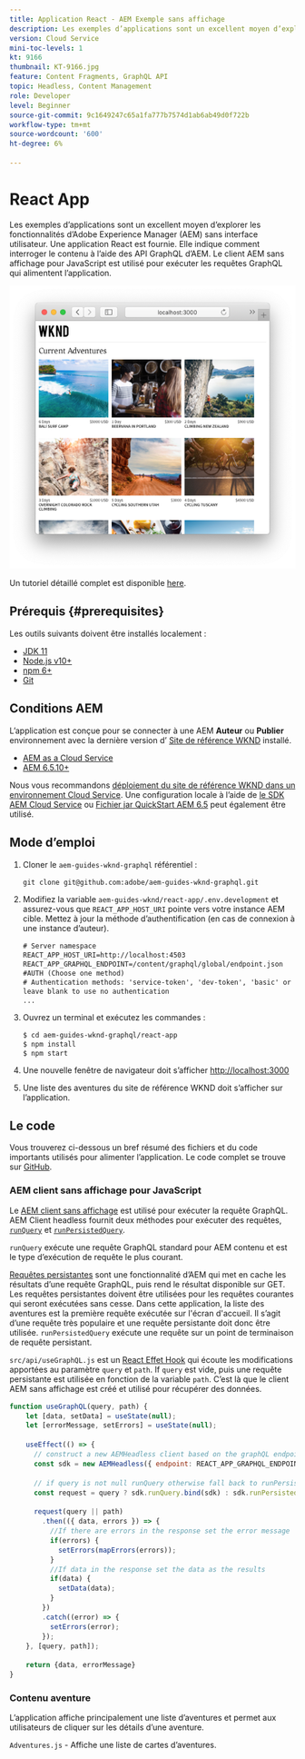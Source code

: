 ```yaml
---
title: Application React - AEM Exemple sans affichage
description: Les exemples d’applications sont un excellent moyen d’explorer les fonctionnalités d’Adobe Experience Manager (AEM) sans interface utilisateur. Une application React est fournie. Elle indique comment interroger le contenu à l’aide des API GraphQL d’AEM. Le client AEM sans affichage pour JavaScript est utilisé pour exécuter les requêtes GraphQL qui alimentent l’application.
version: Cloud Service
mini-toc-levels: 1
kt: 9166
thumbnail: KT-9166.jpg
feature: Content Fragments, GraphQL API
topic: Headless, Content Management
role: Developer
level: Beginner
source-git-commit: 9c1649247c65a1fa777b7574d1ab6ab49d0f722b
workflow-type: tm+mt
source-wordcount: '600'
ht-degree: 6%

---
```



# React App

Les exemples d’applications sont un excellent moyen d’explorer les fonctionnalités d’Adobe Experience Manager (AEM) sans interface utilisateur. Une application React est fournie. Elle indique comment interroger le contenu à l’aide des API GraphQL d’AEM. Le client AEM sans affichage pour JavaScript est utilisé pour exécuter les requêtes GraphQL qui alimentent l’application.

![React Application](./assets/react-screenshot.png)

Un tutoriel détaillé complet est disponible [here](https://experienceleague.adobe.com/docs/experience-manager-learn/getting-started-with-aem-headless/graphql/multi-step/overview.html?lang=fr).

## Prérequis {#prerequisites}

Les outils suivants doivent être installés localement :

* [JDK 11](https://experience.adobe.com/#/downloads/content/software-distribution/en/general.html?1_group.propertyvalues.property=.%2Fjcr%3Acontent%2Fmetadata%2Fdc%3AsoftwareType&amp;1_group.properties.operation=equals&amp;1_group.properties.0_values=software-type%3Atooling&amp;fulltext=Oracle%7E+JDK%7E+11%7E&amp;orderby=%40jcr%3Acontent%2Fjcr%3AlastModified&amp;orderby.sort=desc&amp;layout=list&amp;p.offset=0&amp;p.limit=14)
* [Node.js v10+](https://nodejs.org/en/)
* [npm 6+](https://www.npmjs.com/)
* [Git](https://git-scm.com/)

## Conditions AEM

L’application est conçue pour se connecter à une AEM **Auteur** ou **Publier** environnement avec la dernière version d’ [Site de référence WKND](https://github.com/adobe/aem-guides-wknd/releases/latest) installé.

* [AEM as a Cloud Service](https://experienceleague.adobe.com/docs/experience-manager-cloud-service/overview/introduction.html)
* [AEM 6.5.10+](https://experienceleague.adobe.com/docs/experience-manager-65/release-notes/service-pack/new-features-latest-service-pack.html?lang=fr)

Nous vous recommandons [déploiement du site de référence WKND dans un environnement Cloud Service](https://experienceleague.adobe.com/docs/experience-manager-cloud-service/implementing/deploying/overview.html#coding-against-the-right-aem-version). Une configuration locale à l’aide de [le SDK AEM Cloud Service](https://experienceleague.adobe.com/docs/experience-manager-learn/cloud-service/local-development-environment-set-up/overview.html) ou [Fichier jar QuickStart AEM 6.5](https://experienceleague.adobe.com/docs/experience-manager-learn/foundation/development/set-up-a-local-aem-development-environment.html?lang=en#install-local-aem-instances) peut également être utilisé.

## Mode d’emploi

1. Cloner le `aem-guides-wknd-graphql` référentiel :

   ```shell
   git clone git@github.com:adobe/aem-guides-wknd-graphql.git
   ```

1. Modifiez la variable `aem-guides-wknd/react-app/.env.development` et assurez-vous que `REACT_APP_HOST_URI` pointe vers votre instance AEM cible. Mettez à jour la méthode d’authentification (en cas de connexion à une instance d’auteur).

   ```plain
   # Server namespace
   REACT_APP_HOST_URI=http://localhost:4503
   REACT_APP_GRAPHQL_ENDPOINT=/content/graphql/global/endpoint.json
   #AUTH (Choose one method)
   # Authentication methods: 'service-token', 'dev-token', 'basic' or leave blank to use no authentication
   ...
   ```

1. Ouvrez un terminal et exécutez les commandes :

   ```shell
   $ cd aem-guides-wknd-graphql/react-app
   $ npm install
   $ npm start
   ```
1. Une nouvelle fenêtre de navigateur doit s’afficher [http://localhost:3000](http://localhost:3000)
1. Une liste des aventures du site de référence WKND doit s’afficher sur l’application.

## Le code

Vous trouverez ci-dessous un bref résumé des fichiers et du code importants utilisés pour alimenter l’application. Le code complet se trouve sur [GitHub](https://github.com/adobe/aem-guides-wknd-graphql).

### AEM client sans affichage pour JavaScript

Le [AEM client sans affichage](https://github.com/adobe/aem-headless-client-js) est utilisé pour exécuter la requête GraphQL. AEM Client headless fournit deux méthodes pour exécuter des requêtes, [`runQuery`](https://github.com/adobe/aem-headless-client-js/blob/main/api-reference.md#aemheadlessrunqueryquery-options--promiseany) et [`runPersistedQuery`](https://github.com/adobe/aem-headless-client-js/blob/main/api-reference.md#aemheadlessrunpersistedquerypath-variables-options--promiseany).

`runQuery` exécute une requête GraphQL standard pour AEM contenu et est le type d’exécution de requête le plus courant.

[Requêtes persistantes](https://experienceleague.adobe.com/docs/experience-manager-learn/getting-started-with-aem-headless/graphql/video-series/graphql-persisted-queries.html) sont une fonctionnalité d’AEM qui met en cache les résultats d’une requête GraphQL, puis rend le résultat disponible sur GET. Les requêtes persistantes doivent être utilisées pour les requêtes courantes qui seront exécutées sans cesse. Dans cette application, la liste des aventures est la première requête exécutée sur l&#39;écran d&#39;accueil. Il s’agit d’une requête très populaire et une requête persistante doit donc être utilisée. `runPersistedQuery` exécute une requête sur un point de terminaison de requête persistant.

`src/api/useGraphQL.js` est un [React Effet Hook](https://reactjs.org/docs/hooks-overview.html#effect-hook) qui écoute les modifications apportées au paramètre `query` et `path`. If `query` est vide, puis une requête persistante est utilisée en fonction de la variable `path`. C’est là que le client AEM sans affichage est créé et utilisé pour récupérer des données.

```js
function useGraphQL(query, path) {
    let [data, setData] = useState(null);
    let [errorMessage, setErrors] = useState(null);

    useEffect(() => {
      // construct a new AEMHeadless client based on the graphQL endpoint
      const sdk = new AEMHeadless({ endpoint: REACT_APP_GRAPHQL_ENDPOINT })

      // if query is not null runQuery otherwise fall back to runPersistedQuery
      const request = query ? sdk.runQuery.bind(sdk) : sdk.runPersistedQuery.bind(sdk);

      request(query || path)
        .then(({ data, errors }) => {
          //If there are errors in the response set the error message
          if(errors) {
            setErrors(mapErrors(errors));
          }
          //If data in the response set the data as the results
          if(data) {
            setData(data);
          }
        })
        .catch((error) => {
          setErrors(error);
        });
    }, [query, path]);

    return {data, errorMessage}
}
```

### Contenu aventure

L’application affiche principalement une liste d’aventures et permet aux utilisateurs de cliquer sur les détails d’une aventure.

`Adventures.js` - Affiche une liste de cartes d’aventures.